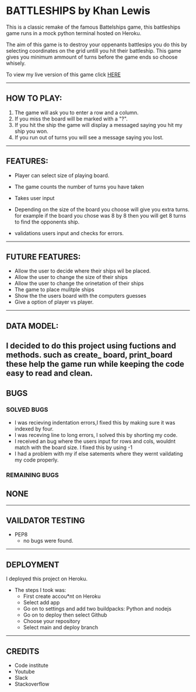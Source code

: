 # **BATTLESHIPS** by Khan Lewis

This is a classic remake of the famous Battelships game, this battleships game runs in a mock python terminal hosted on Heroku.

The aim of this game is to destroy your oppenants battlesips you do this by selecting coordinates on the grid untill you hit their battleship. This game gives you minimum ammount of turns before the game ends so choose whisely. 

To view my live version of this game click [HERE](https://battle-ships1.herokuapp.com/)

---

## **HOW TO PLAY:**
1. The game will ask you to enter a row and a column.
2. If you miss the board will be marked with a "?".
3. If you hit the ship the game will display a messaged saying you hit my ship you won.
4. If you run out of turns you will see a message saying you lost.

---

## **FEATURES:**
* Player can select size of playing board.

* The game counts the number of turns you have taken 
* Takes user input
* Depending on the size of the board you choose will give you extra turns. for example if the board you chose was 8 by 8 then you will get 8 turns to find the opponents ship.
* validations users input and checks for errors.


---

## **FUTURE FEATURES:**
* Allow the user to decide where their ships wil be placed.
* Allow the user to change the size of their ships 
* Allow the user to change the orinetation of their ships 
* The game to place mulitple ships 
* Show the the users board with the computers guesses
* Give a option of player vs player.

--- 

## **DATA MODEL:**

I decided to do this project using fuctions and methods.
such as create_ board, print_board these help the game run while keeping the code easy to read and clean.
---

## **BUGS**

### SOLVED BUGS
* I was recieving indentation errors,I fixed this by making sure it was indexed by four.
* I was receving line to long errors, I solved this by shorting my code.
* I received an bug where the users input for rows and cols, wouldnt match with the board size. I fixed this by using -1
* I had a problem with my if else satements where they wernt vaildating my code properly.

### **REMAINING BUGS**
## NONE

---

## **VAILDATOR TESTING**
* PEP8 
  * no bugs were found.

---

## **DEPLOYMENT**
I deployed this project on Heroku.
* The steps I took was:
  * First create accou*nt on Heroku
  * Select add app
  * Go on to settings and add two buildpacks: Python and nodejs
  * Go on to deploy then select Github
  * Choose your repository 
  * Select main and deploy branch


---

## **CREDITS**
* Code institute
* Youtube
* Slack
* Stackoverflow